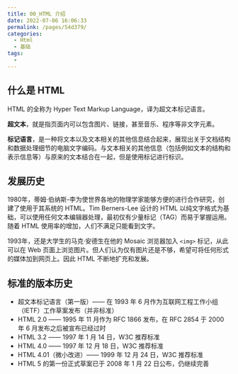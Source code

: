 ```yaml
---
title: 00_HTML 介绍
date: 2022-07-06 16:06:33
permalink: /pages/54d379/
categories:
  - Html
  - 基础
tags:
  - 
---
```

## 什么是 HTML

HTML 的全称为 Hyper Text Markup Language，译为超文本标记语言。

**超文本**，就是指页面内可以包含图片、链接，甚至音乐、程序等非文字元素。

**标记语言**，是一种将文本以及文本相关的其他信息结合起来，展现出关于文档结构和数据处理细节的电脑文字编码。与文本相关的其他信息（包括例如文本的结构和表示信息等）与原来的文本结合在一起，但是使用标记进行标识。

## 发展历史

1980年，蒂姆·伯纳斯-李为使世界各地的物理学家能够方便的进行合作研究，创建了使用于其系统的 HTML。Tim Berners-Lee 设计的 HTML 以纯文字格式为基础，可以使用任何文本编辑器处理，最初仅有少量标记（TAG）而易于掌握运用。随着 HTML 使用率的增加，人们不满足只能看到文字。

1993年，还是大学生的马克·安德生在他的 Mosaic 浏览器加入 `<img>` 标记，从此可以在 Web 页面上浏览图片。但人们认为仅有图片还是不够，希望可将任何形式的媒体加到网页上。因此 HTML 不断地扩充和发展。

## 标准的版本历史

- 超文本标记语言（第一版）—— 在 1993 年 6 月作为互联网工程工作小组（IETF）工作草案发布（并非标准）
- HTML 2.0 —— 1995 年 11 月作为 RFC 1866 发布，在 RFC 2854 于 2000 年 6 月发布之后被宣布已经过时
- HTML 3.2 —— 1997 年 1 月 14 日，W3C 推荐标准
- HTML 4.0 —— 1997 年 12 月 18 日，W3C 推荐标准
- HTML 4.01（微小改进）—— 1999 年 12 月 24 日，W3C 推荐标准
- HTML 5 的第一份正式草案已于 2008 年 1 月 22 日公布，仍继续完善